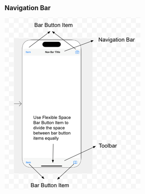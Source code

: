 ## Navigation Bar

<img src="https://github.com/cs4372/ios-study-guide/blob/master/basics/NavigationBar/NavigationBar.png"/>
